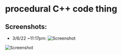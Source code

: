 # procedural C++ code thing


## Screenshots:

- 3/6/22 ~11:17pm:
![Screenshot](https://cdn.discordapp.com/attachments/974247469053509652/982270450803560529/unknown.png "3/6/22 screenshot")

![Screenshot](https://media.discordapp.net/attachments/271296935598489610/982272930547372112/unknown.png "3/6/22 2nd screenshot")